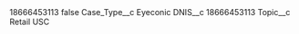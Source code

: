 <?xml version="1.0" encoding="UTF-8"?>
<CustomMetadata xmlns="http://soap.sforce.com/2006/04/metadata" xmlns:xsi="http://www.w3.org/2001/XMLSchema-instance" xmlns:xsd="http://www.w3.org/2001/XMLSchema">
    <label>18666453113</label>
    <protected>false</protected>
    <values>
        <field>Case_Type__c</field>
        <value xsi:type="xsd:string">Eyeconic</value>
    </values>
    <values>
        <field>DNIS__c</field>
        <value xsi:type="xsd:string">18666453113</value>
    </values>
    <values>
        <field>Topic__c</field>
        <value xsi:type="xsd:string">Retail USC</value>
    </values>
</CustomMetadata>
